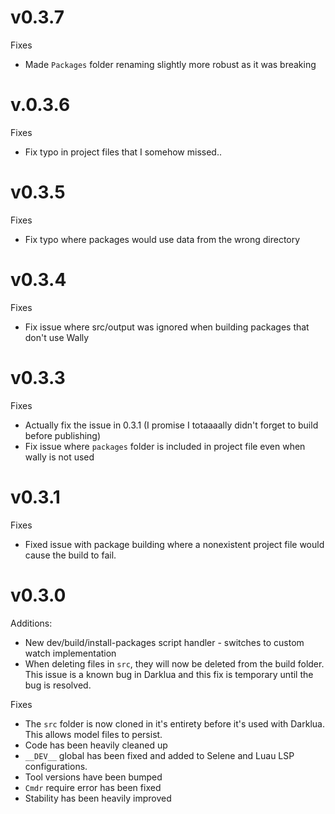 # v0.3.7
Fixes
- Made `Packages` folder renaming slightly more robust as it was breaking

# v.0.3.6 
Fixes
- Fix typo in project files that I somehow missed.. 

# v0.3.5
Fixes
- Fix typo where packages would use data from the wrong directory

# v0.3.4
Fixes
- Fix issue where src/output was ignored when building packages that don't use Wally

# v0.3.3
Fixes
- Actually fix the issue in 0.3.1 (I promise I totaaaally didn't forget to build before publishing)
- Fix issue where `packages` folder is included in project file even when wally is not used

# v0.3.1
Fixes
- Fixed issue with package building where a nonexistent project file would cause the build to fail.

# v0.3.0

Additions:

- New dev/build/install-packages script handler - switches to custom watch implementation
- When deleting files in `src`, they will now be deleted from the build folder. This issue is a known bug in Darklua and this fix is temporary until the bug is resolved.

Fixes

- The `src` folder is now cloned in it's entirety before it's used with Darklua. This allows model files to persist.
- Code has been heavily cleaned up
- `__DEV__` global has been fixed and added to Selene and Luau LSP configurations.
- Tool versions have been bumped
- `Cmdr` require error has been fixed
- Stability has been heavily improved
